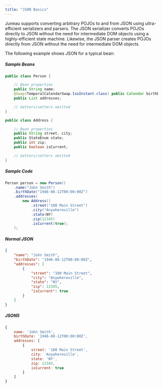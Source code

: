 ```yaml
---
title: "JSON Basics"
---
```


Juneau supports converting arbitrary POJOs to and from JSON using ultra-efficient serializers and parsers.
The JSON serializer converts POJOs directly to JSON without the need for intermediate DOM objects using a highly-efficient state machine.
Likewise, the JSON parser creates POJOs directly from JSON without the need for intermediate DOM objects.

The following example shows JSON for a typical bean:

##### Sample Beans

```java
public class Person {

    // Bean properties
    public String name;
    @Swap(TemporalCalendarSwap.IsoInstant.class) public Calendar birthDate;
    public List addresses;

    // Getters/setters omitted
}

public class Address {

    // Bean properties
    public String street, city;
    public StateEnum state;
    public int zip;
    public boolean isCurrent;

    // Getters/setters omitted
}
```

##### Sample Code

```java
Person person = new Person()
    .name("John Smith")
    .birthDate("1946-08-12T00:00:00Z")
    .addresses(
        new Address()
            .street("100 Main Street")
            .city("Anywhereville")
            .state(NY)
            .zip(12345)
            .isCurrent(true);
    );
```

##### Normal JSON

```json
{
    "name": "John Smith",
    "birthDate": "1946-08-12T00:00:00Z",
    "addresses": [
        {
            "street": "100 Main Street",
            "city": "Anywhereville",
            "state": "NY",
            "zip": 12345,
            "isCurrent": true
        }
    ]
}
```

##### JSON5

```js
{
    name: 'John Smith',
    birthDate: '1946-08-12T00:00:00Z',
    addresses: [
        {
            street: '100 Main Street',
            city: 'Anywhereville',
            state: 'NY',
            zip: 12345,
            isCurrent: true
        }
    ]
}
```
